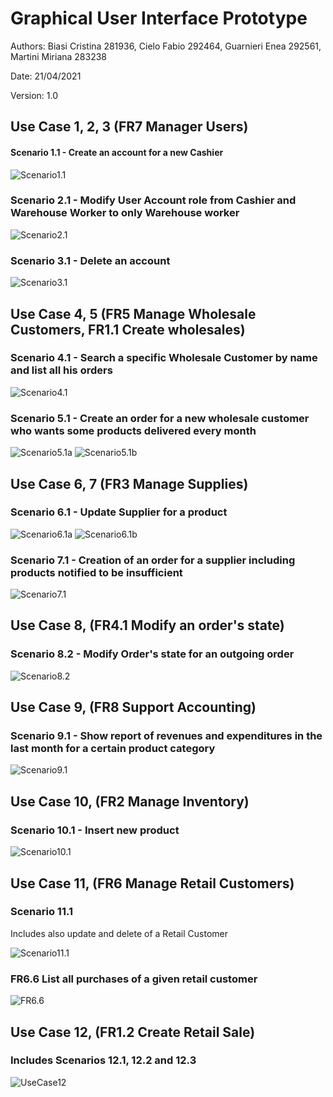 # Graphical User Interface Prototype  

Authors: Biasi Cristina 281936, Cielo Fabio 292464, Guarnieri Enea 	292561, Martini Miriana 283238

Date: 21/04/2021

Version: 1.0


## Use Case 1, 2, 3 (FR7 Manager Users)

#### Scenario 1.1 - Create an account for a new Cashier
![Scenario1.1](./imagesGUI/scenario1.1.JPG)

### Scenario 2.1 - Modify User Account role from Cashier and Warehouse Worker to only Warehouse worker
![Scenario2.1](./imagesGUI/scenario2.1.JPG)

### Scenario 3.1 - Delete an account
![Scenario3.1](./imagesGUI/Scenario3.1.JPG)

## Use Case 4, 5 (FR5 Manage Wholesale Customers, FR1.1 Create wholesales)

### Scenario 4.1 - Search a specific Wholesale Customer by name and list all his orders
![Scenario4.1](./imagesGUI/Scenario4.1.png)

### Scenario 5.1 - Create an order for a new wholesale customer who wants some products delivered every month
![Scenario5.1a](./imagesGUI/Scenario5.1a.png)
![Scenario5.1b](./imagesGUI/Scenario5.1b.png)

## Use Case 6, 7 (FR3 Manage Supplies)

### Scenario 6.1 - Update Supplier for a product
![Scenario6.1a](./imagesGUI/Scenario6.1a.png)
![Scenario6.1b](./imagesGUI/Scenario6.1b.png)

### Scenario 7.1 - Creation of an order for a supplier including products notified to be insufficient
![Scenario7.1](./imagesGUI/Scenario7.1.png)

## Use Case 8, (FR4.1 Modify an order's state)

### Scenario 8.2 - Modify Order's state for an outgoing order
![Scenario8.2](./imagesGUI/Scenario8.2.png)

## Use Case 9, (FR8 Support Accounting)

### Scenario 9.1 - Show report of revenues and expenditures in the last month for a certain product category 
![Scenario9.1](./imagesGUI/Scenario9.1.png)

## Use Case 10, (FR2 Manage Inventory)

### Scenario 10.1 - Insert new product
![Scenario10.1](./imagesGUI/Scenario10.1.png)

## Use Case 11, (FR6 Manage Retail Customers) 
### Scenario 11.1
Includes also update and delete of a Retail Customer

![Scenario11.1](./imagesGUI/Scenario11.1.png)

### FR6.6 List all purchases of a given retail customer
![FR6.6](./imagesGUI/FR6.6.png)

## Use Case 12, (FR1.2 Create Retail Sale)
### Includes Scenarios 12.1, 12.2 and 12.3
![UseCase12](./imagesGUI/UseCase12.png)